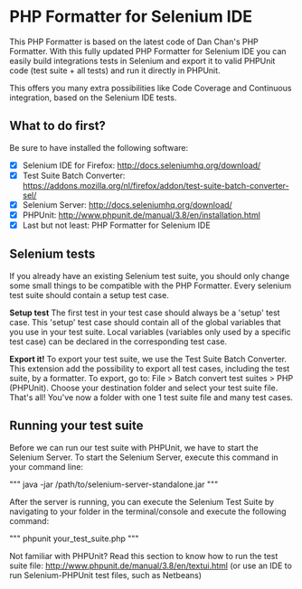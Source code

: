 <h1>PHP Formatter for Selenium IDE</h1>

This PHP Formatter is based on the latest code of Dan Chan's PHP Formatter. With this fully updated PHP Formatter for Selenium IDE you can easily build integrations tests in Selenium and export it to valid PHPUnit code (test suite + all tests) and run it directly in PHPUnit. 

This offers you many extra possibilities like Code Coverage and Continuous integration, based on the Selenium IDE tests.

<h2>What to do first?</h2>
Be sure to have installed the following software:

- [x] Selenium IDE for Firefox: http://docs.seleniumhq.org/download/
- [x] Test Suite Batch Converter: https://addons.mozilla.org/nl/firefox/addon/test-suite-batch-converter-sel/
- [x] Selenium Server: http://docs.seleniumhq.org/download/
- [x] PHPUnit: http://www.phpunit.de/manual/3.8/en/installation.html
- [x] Last but not least: PHP Formatter for Selenium IDE

<h2>Selenium tests</h2>
If you already have an existing Selenium test suite, you should only change some small things to be compatible with the PHP Formatter. Every selenium test suite should contain a setup test case.

<b>Setup test</b>
The first test in your test case should always be a 'setup' test case. This 'setup' test case should contain all of the global variables that you use in your test suite. Local variables (variables only used by a specific test case) can be declared in the corresponding test case.

<b>Export it!</b>
To export your test suite, we use the Test Suite Batch Converter. This extension add the possibility to export all test cases, including the test suite, by a formatter. To export, go to: File > Batch convert test suites > PHP (PHPUnit). Choose your destination folder and select your test suite file. That's all! You've now a folder with one 1 test suite file and many test cases. 

<h2>Running your test suite</h2>
Before we can run our test suite with PHPUnit, we have to start the Selenium Server.
To start the Selenium Server, execute this command in your command line:

"""
java -jar /path/to/selenium-server-standalone.jar
"""

After the server is running, you can execute the Selenium Test Suite by navigating to your folder in the terminal/console and execute the following command:

"""
phpunit your_test_suite.php
"""

Not familiar with PHPUnit? Read this section to know how to run the test suite file: http://www.phpunit.de/manual/3.8/en/textui.html (or use an IDE to run Selenium-PHPUnit test files, such as Netbeans)